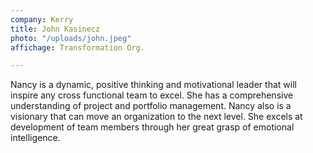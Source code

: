 ```yaml
---
company: Kerry
title: John Kasinecz
photo: "/uploads/john.jpeg"
affichage: Transformation Org.

---
```

Nancy is a dynamic, positive thinking and motivational leader that will inspire any cross functional team to excel. She has a comprehensive understanding of project and portfolio management. Nancy also is a visionary that can move an organization to the next level. She excels at development of team members through her great grasp of emotional intelligence.